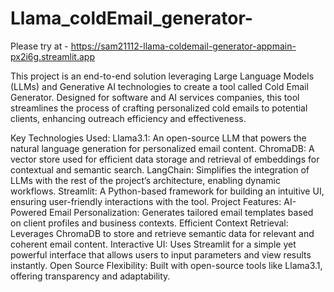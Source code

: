 # Llama_coldEmail_generator-
Please try at - https://sam21112-llama-coldemail-generator-appmain-px2i6g.streamlit.app

This project is an end-to-end solution leveraging Large Language Models (LLMs) and Generative AI technologies to create a tool called Cold Email Generator. Designed for software and AI services companies, this tool streamlines the process of crafting personalized cold emails to potential clients, enhancing outreach efficiency and effectiveness.

Key Technologies Used:
Llama3.1: An open-source LLM that powers the natural language generation for personalized email content.
ChromaDB: A vector store used for efficient data storage and retrieval of embeddings for contextual and semantic search.
LangChain: Simplifies the integration of LLMs with the rest of the project’s architecture, enabling dynamic workflows.
Streamlit: A Python-based framework for building an intuitive UI, ensuring user-friendly interactions with the tool.
Project Features:
AI-Powered Email Personalization: Generates tailored email templates based on client profiles and business contexts.
Efficient Context Retrieval: Leverages ChromaDB to store and retrieve semantic data for relevant and coherent email content.
Interactive UI: Uses Streamlit for a simple yet powerful interface that allows users to input parameters and view results instantly.
Open Source Flexibility: Built with open-source tools like Llama3.1, offering transparency and adaptability.